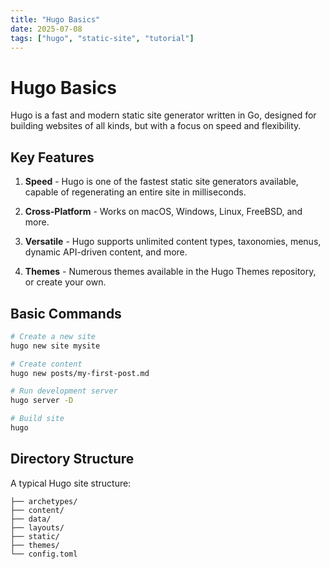 ```yaml
---
title: "Hugo Basics"
date: 2025-07-08
tags: ["hugo", "static-site", "tutorial"]
---
```


# Hugo Basics

Hugo is a fast and modern static site generator written in Go, designed for building websites of all kinds, but with a focus on speed and flexibility.

## Key Features

1. **Speed** - Hugo is one of the fastest static site generators available, capable of regenerating an entire site in milliseconds.

2. **Cross-Platform** - Works on macOS, Windows, Linux, FreeBSD, and more.

3. **Versatile** - Hugo supports unlimited content types, taxonomies, menus, dynamic API-driven content, and more.

4. **Themes** - Numerous themes available in the Hugo Themes repository, or create your own.

## Basic Commands

```bash
# Create a new site
hugo new site mysite

# Create content
hugo new posts/my-first-post.md

# Run development server
hugo server -D

# Build site
hugo
```

## Directory Structure

A typical Hugo site structure:

```
├── archetypes/
├── content/
├── data/
├── layouts/
├── static/
├── themes/
└── config.toml
```
